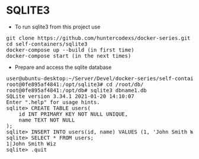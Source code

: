 # SQLITE3

- To run sqlite3 from this project use

<pre>
git clone https://github.com/huntercodexs/docker-series.git .
cd self-containers/sqlite3
docker-compose up --build (in first time)
docker-compose start (in the next times)
</pre>

- Prepare and access the sqlite database

<pre>
user@ubuntu-desktop:~/Server/Devel/docker-series/self-containers/sqlite3$ docker exec -it sqlite3 /bin/bash
root@0fe895af4841:/opt/sqlite3# cd /root/db/
root@0fe895af4841:/opt/db# sqlite3 dbname1.db
SQLite version 3.34.1 2021-01-20 14:10:07
Enter ".help" for usage hints.
sqlite> CREATE TABLE users(
    id INT PRIMARY KEY NOT NULL UNIQUE,
    name TEXT NOT NULL
);
sqlite> INSERT INTO users(id, name) VALUES (1, 'John Smith Wiz');
sqlite> SELECT * FROM users;
1|John Smith Wiz
sqlite> .quit
</pre>